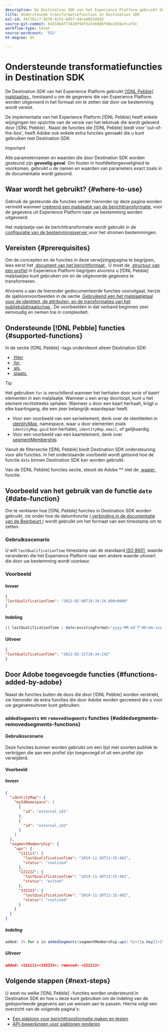 ```yaml
---
description: De Destination SDK van het Experience Platform gebruikt de malplaatjes van de Kiezelaar, toestaand u om de gegevens die van Experience Platform worden uitgevoerd in het formaat om te zetten dat door uw bestemming wordt vereist.
title: Ondersteunde transformatiefuncties in Destination SDK
exl-id: 36f761c7-9d76-41fe-b05f-d4cad655ddd2
source-git-commit: b4334b4f73428f94f5a7e5088f98e2459afcaf3c
workflow-type: tm+mt
source-wordcount: '552'
ht-degree: 0%

---
```


# Ondersteunde transformatiefuncties in Destination SDK

De Destination SDK van het Experience Platform gebruikt [[!DNL Pebble]  malplaatjes &#x200B;](https://pebbletemplates.io/), toestaand u om de gegevens die van Experience Platform worden uitgevoerd in het formaat om te zetten dat door uw bestemming wordt vereist.

De implementatie van het Experience Platform [!DNL Pebble] heeft enkele wijzigingen ten opzichte van de versie van het tekstvak die wordt geleverd door [!DNL Pebble] . Naast de functies die [!DNL Pebble] biedt voor &#39;out-of-the-box&#39;, heeft Adobe ook enkele extra functies gemaakt die u kunt gebruiken met Destination SDK.

>[!IMPORTANT]
>
>Alle parameternamen en waarden die door Destination SDK worden gesteund zijn **gevoelig geval**. Om fouten in hoofdlettergevoeligheid te voorkomen, gebruikt u de namen en waarden van parameters exact zoals in de documentatie wordt getoond.

## Waar wordt het gebruikt? {#where-to-use}

Gebruik de gesteunde die functies verder hieronder op deze pagina worden vermeld wanneer [&#x200B; creërend een malplaatje van de berichttransformatie &#x200B;](../../testing-api/streaming-destinations/create-template.md) voor de gegevens uit Experience Platform naar uw bestemming worden uitgevoerd.

Het malplaatje van de berichttransformatie wordt gebruikt in de [&#x200B; configuratie van de bestemmingsserver &#x200B;](templating-specs.md) voor het stromen bestemmingen.

## Vereisten {#prerequisites}

Om de concepten en de functies in deze verwijzingspagina te begrijpen, lees eerst het [&#x200B; document van het berichtformaat &#x200B;](message-format.md). U moet de [&#x200B; structuur van een profiel &#x200B;](message-format.md#profile-structure) in Experience Platform begrijpen alvorens u [!DNL Pebble] malplaatjes kunt gebruiken om en de uitgevoerde gegevens te transformeren.

Alvorens u aan de hieronder gedocumenteerde functies vooruitgaat, herzie de sjabloonvoorbeelden in de sectie [&#x200B; Gebruikend een het malplaatjetaal voor de identiteit, de attributen, en de transformaties van het publiekslidmaatschap &#x200B;](message-format.md#using-templating). De voorbeelden in dat verband beginnen zeer eenvoudig en nemen toe in complexiteit.

## Ondersteunde [!DNL Pebble] functies {#supported-functions}

In de sectie [!DNL Pebble] -tags ondersteunt alleen Destination SDK:

* [&#x200B; filter &#x200B;](https://pebbletemplates.io/wiki/tag/filter/)
* [&#x200B; for &#x200B;](https://pebbletemplates.io/wiki/tag/for/)
* [&#x200B; als &#x200B;](https://pebbletemplates.io/wiki/tag/if/)
* [&#x200B; plaats &#x200B;](https://pebbletemplates.io/wiki/tag/set/)

>[!TIP]
>
>Het gebruiken `for` is verschillend wanneer het herhalen door *serie* of *kaart* elementen in een malplaatje. Wanneer u een array doorloopt, kunt u het element rechtstreeks ophalen. Wanneer u door een kaart herhaalt, krijgt u elke kaartingang, die een zeer belangrijk-waardepaar heeft.
>
> * Voor een voorbeeld van een serieelement, denk over de identiteiten in [&#x200B; identityMap &#x200B;](message-format.md#identities) namespace, waar u door elementen zoals `identityMap.gaid` kon herhalen, `identityMap.email`, of gelijkaardig.
> * Voor een voorbeeld van een kaartelement, denk over [&#x200B; segmentMembership &#x200B;](message-format.md#segment-membership).

Vanuit de filtersectie [!DNL Pebble] biedt Destination SDK ondersteuning voor alle functies. In het onderstaande voorbeeld wordt getoond hoe de functie `date` binnen Destination SDK kan worden gebruikt.

Van de [!DNL Pebble] functies sectie, steunt de Adobe ** niet de [&#x200B; waaier &#x200B;](https://pebbletemplates.io/wiki/function/range/) functie.

## Voorbeeld van het gebruik van de functie `date` {#date-function}

Om te verklaren hoe [!DNL Pebble] functies in Destination SDK worden gebruikt, zie onder hoe de datumfunctie ([&#x200B; verbinding in de documentatie van de Beerbeurt &#x200B;](https://pebbletemplates.io/wiki/filter/date/)) wordt gebruikt om het formaat van een timestamp om te zetten.

### Gebruiksscenario

U wilt `lastQualificationTime` timestamp van de standaard [&#x200B; ISO 8601 &#x200B;](https://en.wikipedia.org/wiki/ISO_8601) waarde veranderen die het Experience Platform naar een andere waarde uitvoert die door uw bestemming wordt voorkeur.

### Voorbeeld

#### Invoer

```json
{
"lastQualificationTime": "2022-02-08T18:34:24.000+0000"
}
```

#### Indeling

```java
{{ lastQualificationTime | date(existingFormat="yyyy-MM-dd'T'HH:mm:sss.SSSX", format="yyyy-MM-dd'T'HH:mm:ssX") }}
```

#### Uitvoer

```json
{
"lastQualificationTime": "2022-02-21T18:34:24Z"
}
```

## Door Adobe toegevoegde functies {#functions-added-by-adobe}

Naast de functies buiten de doos die door [!DNL Pebble] worden verstrekt, zie hieronder de extra functies die door Adobe worden gecreeerd die u voor uw gegevensuitvoer kunt gebruiken.

### `addedSegments` en `removedSegments` functies {#addedsegments-removedsegments-functions}

#### Gebruiksscenario

Deze functies kunnen worden gebruikt om een lijst met soorten publiek te verkrijgen die aan een profiel zijn toegevoegd of uit een profiel zijn verwijderd.

#### Voorbeeld

##### Invoer

```json
{
  "identityMap": {
    "myIdNamespace": [
      {
        "id": "external_id1"
      },
      {
        "id": "external_id2"
      }
    ]
  },
  "segmentMembership": {
    "ups": {
      "111111": {
        "lastQualificationTime": "2019-11-20T13:15:49Z",
        "status": "realized"
      },
      "222222": {
        "lastQualificationTime": "2019-11-20T13:15:49Z",
        "status": "exited"
      },
      "333333": {
        "lastQualificationTime": "2019-11-20T13:15:49Z",
        "status": "realized"
      }
    }
  }
}
```

##### Indeling

```java
added: {% for s in addedSegments(segmentMembership.ups) %}<{{s.key}}>{% endfor %}; removed: {% for s in removedSegments(segmentMembership.ups) %}<{{s.key}}>{% endfor %}
```

##### Uitvoer

```json
added: <111111><333333>; removed: <222222>
```

<!--

### Added and removed audiences filters {#added-and-removed-segmnts-filters}

#### Use case {#use-case}

These filters are similar to `addedSegments` and `removedSegments`, described above. The only difference is that they are implemented as filters as opposed to functions.

#### Example {#example}

##### Input {#input}

```json
{
  "identityMap": {
    "myIdNamespace": [
      {
        "id": "external_id1"
      },
      {
        "id": "external_id2"
      }
    ]
  },
  "segmentMembership": {
    "ups": {
      "111111": {
        "lastQualificationTime": "2019-11-20T13:15:49Z",
        "status": "realized"
      },
      "222222": {
        "lastQualificationTime": "2019-11-20T13:15:49Z",
        "status": "exited"
      },
      "333333": {
        "lastQualificationTime": "2019-11-20T13:15:49Z",
        "status": "realized"
      }
    }
  }
}
```

##### Format {#format}

```java
added: {% for s in input.profile.segmentMembership.ups | added %}<{{s.key}}>{% endfor %};|removed: {% for s in input.profile.segmentMembership.ups | removed %}<{{s.key}}>{% endfor %};
```

##### Output {#output}

```json
added: <111111><333333>;|removed: <222222>;
```

-->

## Volgende stappen {#next-steps}

U weet nu welke [!DNL Pebble] -functies worden ondersteund in Destination SDK en hoe u deze kunt gebruiken om de indeling van de geëxporteerde gegevens aan uw wensen aan te passen. Hierna volgt een overzicht van de volgende pagina&#39;s:

* [Een sjabloon voor berichttransformatie maken en testen](../../testing-api/streaming-destinations/create-template.md)
* [API-bewerkingen voor sjablonen renderen](../../testing-api/streaming-destinations/render-template-api.md)
